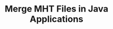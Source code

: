 ---
############################# Static ############################
layout: "autogen"
draft: false
path: "merger/java/mht/"
otherformats: PDF BMP CSV DOC DOCM DOCX DOT DOTM DOTX EPUB Excel HTML ImageML ODP ODS ODT OTP OTT PNG POTM POTX PPS PPSM PPSX PPT PPTM PPTX PS RTF TEX TIF TIFF TSV TXT VDX Visio VSDM VSDX VSSX VSSM VSTM VSTX VSX VTX Web Word Worksheet XLAM XLS XLSB XLSM XLSX XLT XLTM XLTX XPS

############################# Head ############################
head_title: "Merge MHT Files via Java & J2SE Documents Merger API"
head_description: "Merge multiple MHT files into a single file using Java documents merger API with all data, style and formatting as the source documents."

############################# Header ############################
title: "Merge MHT Files in Java Applications"
description: "Merge multiple MHT files into a single file using Java documents merger API. Merge selected pages or page ranges from various source documents into a single resultant document with all data, style and formatting as the source documents."

############################# SubMenu ############################
submenu:
    enable: true

############################# About ############################
about:
    enable: true
    title: "GroupDocs.Merger for Java API"
    content: |
        GroupDocs.Merger for Java library offers a simple solution to safely merge & split between a wide range of document formats including PDF, Microsoft Office (Word, Excel, PowerPoint, OneNote), OpenDocument, HTML, images and many others within .NET applications. By adding just a few lines of the code, perform several document operations such as move, remove, rotate, swap, extract or change the orientation of pages within the documents. The documents merging API also supports previewing document pages as an image to analyse the document structure, formatting and content on the page.
        
        GroupDocs.Merger APIs are well supported on all major operating systems and Java versions including J2SE 7.0 (1.7), J2SE 8.0 (1.8) and Java 10.

############################# Steps ############################
steps:
    enable: true
    title_left: "Merge Two or More MHT Files in Java"
    content_left: |
        [GroupDocs.Merger](https://products.groupdocs.com/merger/java/) makes it easy for Java developers to merge multiple MHT files by implementing a few easy steps.

        *   Create an instance of **Merger** class and load MHT file.
        *   Call **Join** method of **Merger** class instance and load another MHT file.
        *   Call **Save** method of **Merger** class instance to save the merged document.
        
    title_right: "System Requirements"
    content_right: |
        Before executing the code example below, please make sure that you have the following prerequisites installed on your system.

        *   Operating Systems: Microsoft Windows, Linux, MacOS
        *   Development Environments: NetBeans, IntelliJ IDEA, Eclipse
        *   Frameworks: Java 7 (1.7) and above
        *   Download the latest version of GroupDocs.Merger for Java from [Maven](https://repository.groupdocs.com/webapp/#/artifacts/browse/tree/General/repo/com/groupdocs/groupdocs-merger)
        
    code: |
        ```java
        // Merge MHT files using GroupDocs.Merger for Java API
        // Instantiate Merger with input MHT document
        Merger merger = new Merger("input_1.mht");
        
        // Call Join method of Merger class instance and pass second source document path
        merger.join("input_2.mht");
            
        // Call Save method of Merger class instance to save merged document
        merger.save("merged-file.mht");        
        ```        


demos:
    enable: true
        

about_formats:
    enable: true


more_formats:
    enable: true


back_to_top:
    enable: true
---